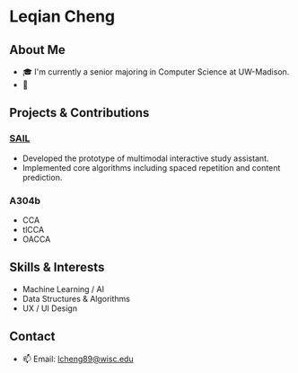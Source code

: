 <!--
**lcheng89/lcheng89** is a ✨ _special_ ✨ repository because its `README.md` (this file) appears on your GitHub profile.

Here are some ideas to get you started:

- 🔭 I’m currently working on ...
- 🌱 I’m currently learning ...
- 👯 I’m looking to collaborate on ...
- 🤔 I’m looking for help with ...
- 💬 Ask me about ...
- 📫 How to reach me: ...
- 😄 Pronouns: ...
- ⚡ Fun fact: ...
-->

# Leqian Cheng

## About Me

- 🎓 I'm currently a senior majoring in Computer Science at UW-Madison.
- 🚀 

## Projects & Contributions

### [SAIL](https://github.com/lcheng89/spaced-rep-study-assistant)

- Developed the prototype of multimodal interactive study assistant.
- Implemented core algorithms including spaced repetition and content prediction.

###  A304b
- CCA
- tlCCA
- OACCA

## Skills & Interests

- Machine Learning / AI
- Data Structures & Algorithms
- UX / UI Design

## Contact

- 📫 Email: lcheng89@wisc.edu
